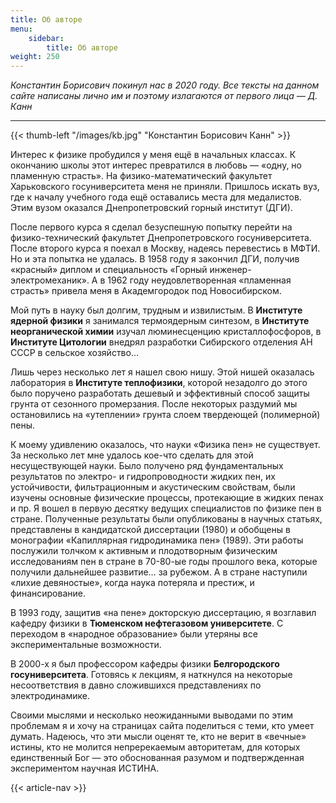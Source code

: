 ```yaml
---
title: Об авторе
menu:
    sidebar:
        title: Об авторе
weight: 250
---
```


*Константин Борисович покинул нас в 2020 году. Все тексты на данном сайте написаны лично им и поэтому излагаются от первого лица — Д. Канн*

---

{{< thumb-left "/images/kb.jpg" "Константин Борисович Канн" >}}

Интерес к физике пробудился у меня ещё в начальных классах. К окончанию школы этот интерес превратился в любовь — «одну, но пламенную страсть». На физико-математический факультет Харьковского госуниверситета меня не приняли. Пришлось искать вуз, где к началу учебного года ещё оставались места для медалистов. Этим вузом оказался Днепропетровский горный институт (ДГИ).

После первого курса я сделал безуспешную попытку перейти на физико-технический факультет Днепропетровского госуниверситета. После второго курса я поехал в Москву, надеясь перевестись в МФТИ. Но и эта попытка не удалась. В 1958 году я закончил ДГИ, получив «красный» диплом и специальность «Горный инженер-электромеханик». А в 1962 году неудовлетворенная «пламенная страсть» привела меня в Академгородок под Новосибирском.

Мой путь в науку был долгим, трудным и извилистым. В **Институте ядерной физики** я занимался термоядерным синтезом, в **Институте неорганической химии** изучал люминесценцию кристаллофосфоров, в **Институте Цитологии** внедрял разработки Сибирского отделения АН СССР в сельское хозяйство… 

Лишь через несколько лет я нашел свою нишу. Этой нишей оказалась лаборатория в **Институте теплофизики**, которой незадолго до этого было поручено разработать дешевый и эффективный способ защиты грунта от сезонного промерзания. После некоторых раздумий мы остановились на «утеплении» грунта слоем твердеющей (полимерной) пены. 

К моему удивлению оказалось, что науки «Физика пен» не существует. За несколько лет мне удалось кое-что сделать для этой несуществующей науки. Было получено ряд фундаментальных результатов по электро- и гидропроводности жидких пен, их устойчивости, фильтрационным и акустическим свойствам, были изучены основные физические процессы, протекающие в жидких пенах и пр. Я вошел в первую десятку ведущих специалистов по физике пен в стране. Полученные результаты были опубликованы в научных статьях, представлены в кандидатской диссертации (1980) и обобщены в монографии «Капиллярная гидродинамика пен» (1989). Эти работы послужили толчком к активным и плодотворным физическим исследованиям пен в стране в 70-80-ые годы прошлого века, которые получили дальнейшее развитие… за рубежом. А в стране наступили «лихие девяностые», когда наука потеряла и престиж, и финансирование. 

В 1993 году, защитив «на пене» докторскую диссертацию, я возглавил кафедру физики в **Тюменском нефтегазовом университете**. С переходом в «народное образование» были утеряны все экспериментальные возможности.

В 2000-х я был профессором кафедры физики **Белгородского госуниверситета**. Готовясь к лекциям, я наткнулся на некоторые несоответствия в давно сложившихся представлениях по электродинамике. 

Своими мыслями и несколько неожиданными выводами по этим проблемам я и хочу на страницах сайта поделиться с теми, кто умеет думать. Надеюсь, что эти мысли оценят те, кто не верит в «вечные» истины, кто не молится непререкаемым авторитетам, для которых единственный Бог — это обоснованная разумом и подтвержденная экспериментом научная ИСТИНА.

{{< article-nav >}}
